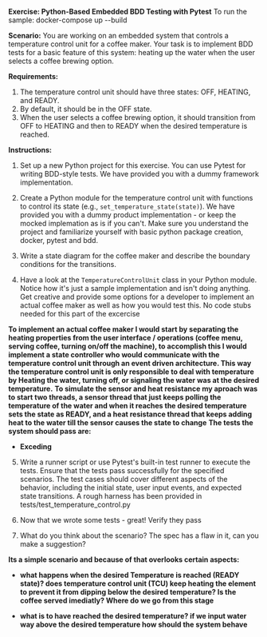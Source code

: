 **Exercise: Python-Based Embedded BDD Testing with Pytest**
To run the sample: docker-compose up --build

**Scenario:**
You are working on an embedded system that controls a temperature control unit for a coffee maker. Your task is to implement BDD tests for a basic feature of this system: heating up the water when the user selects a coffee brewing option.

**Requirements:**

1. The temperature control unit should have three states: OFF, HEATING, and READY.
2. By default, it should be in the OFF state.
3. When the user selects a coffee brewing option, it should transition from OFF to HEATING and then to READY when the desired temperature is reached.

**Instructions:**

1. Set up a new Python project for this exercise. You can use Pytest for writing BDD-style tests. We have provided you with a dummy framework implementation.

2. Create a Python module for the temperature control unit with functions to control its state (e.g., `set_temperature_state(state)`). We have provided you with a dummy product implementation - or keep the mocked implemation as is if you can't. Make sure you understand the project and familiarize yourself with basic python package creation, docker, pytest and bdd.

3. Write a state diagram for the coffee maker and describe the boundary conditions for the transitions.

4. Have a look at the `TemperatureControlUnit` class in your Python module. Notice how it's just a sample implementation and isn't doing anything. Get creative and provide some options for a developer to implement an actual coffee maker as well as how you would test this. No code stubs needed for this part of the excercise

**To implement an actual coffee maker I would start by separating the heating properties from the user interface / operations (coffee menu, serving coffee, turning on/off the machine), to accomplish this I would implement a state controller who would communicate with the temperature control unit through an event driven architecture. This way the temperature control unit is only responsible to deal with temperature by Heating the water, turning off, or signaling the water was at the desired temperature.** 
**To simulate the sensor and heat resistance my aproach was to start two threads, a sensor thread that just keeps polling the temperature of the water and when it reaches the desired temperature sets the state as READY, and a heat resistance thread that keeps adding heat to the water till the sensor causes the state to change**
**The tests the system should pass are:**
+ **Exceding**

5. Write a runner script or use Pytest's built-in test runner to execute the tests. Ensure that the tests pass successfully for the specified scenarios. The test cases should cover different aspects of the behavior, including the initial state, user input events, and expected state transitions. A rough harness has been provided in tests/test_temperature_control.py

6. Now that we wrote some tests - great! Verify they pass

7. What do you think about the scenario? The spec has a flaw in it, can you make a suggestion?

**Its a simple scenario and because of that overlooks certain aspects:**

+ **what happens when the desired Temperature is reached (READY state)? does temperature control unit (TCU) keep heating the element to prevent it from dipping below the desired temperature? Is the coffee served imediatly? Where do we go from this stage**

+ **what is to have reached the desired temperature? if we input water way above the desired temperature how should the system behave**

